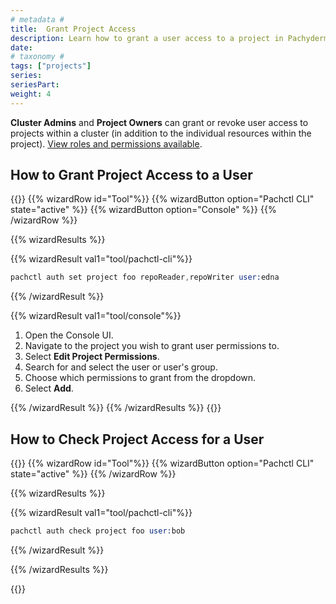 ```yaml
---
# metadata #
title:  Grant Project Access
description: Learn how to grant a user access to a project in Pachyderm.
date:
# taxonomy #
tags: ["projects"]
series:
seriesPart:
weight: 4
---
```

**Cluster Admins** and **Project Owners** can grant or revoke user access to projects within a cluster (in addition to the individual resources within the project).  [View roles and permissions available](../enterprise/auth/authorization/permissions).

## How to Grant Project Access to a User

{{<stack type="wizard">}}
{{% wizardRow id="Tool"%}}
{{% wizardButton option="Pachctl CLI" state="active" %}}
{{% wizardButton option="Console" %}}
{{% /wizardRow %}}

{{% wizardResults  %}}

{{% wizardResult val1="tool/pachctl-cli"%}}
```s
pachctl auth set project foo repoReader,repoWriter user:edna
```
{{% /wizardResult %}}

{{% wizardResult val1="tool/console"%}}

1. Open the Console UI.
2. Navigate to the project you wish to grant user permissions to.
3. Select **Edit Project Permissions**.
4. Search for and select the user or user's group.
5. Choose which permissions to grant from the dropdown.
6. Select **Add**.

{{% /wizardResult %}}
{{% /wizardResults %}}
{{</stack>}}

## How to Check Project Access for a User

{{<stack type="wizard">}}
{{% wizardRow id="Tool"%}}
{{% wizardButton option="Pachctl CLI" state="active" %}}
{{% /wizardRow %}}

{{% wizardResults  %}}

{{% wizardResult val1="tool/pachctl-cli"%}}

```s
pachctl auth check project foo user:bob
```
{{% /wizardResult %}}

{{% /wizardResults %}}

{{</stack>}}
